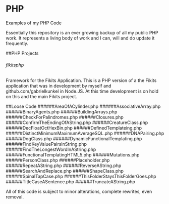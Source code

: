 # PHP
Examples of my PHP Code

Essentially this repository is an ever growing backup of all my public PHP work. It represents a living body of work and I can, will and do update it frequently.

##PHP Projects

###### fikitsphp
Framework for the Fikits Application. This is a PHP version of a the Fikits application that was in development by myself and github.com/gabrielkunkel in Node.JS. At this time development is on hold on this and the main Fikits project.


##Loose Code
######AreaOfACylinder.php
######AssociativeArray.php
######BinaryAgents.php
######BuildingArrays.php
######CheckForPalindromes.php
######Closures.php
######ConfirmTheEndingOfAString.php
######CreatureClass.php
######DecFloatOctHexBin.php
######DefinedTemplateing.php
######DistinctMinimumMaximumAverageSQL.php
######DNAPairing.php
######DogClass.php
######DynamicFunctionalTemplating.php
######FindKeyValuePairsInString.php
######FindTheLongestWordInAString.php
######FunctionalTemplatingHTML5.php
######Mutations.php
######PersonClass.php
######Placeholder.php
######RepeatAString.php
######ReverseAString.php
######SearchAndReplace.php
######ShapeClass.php
######SpinalTapCase.php
######ThisFolderStaysThisFolderGoes.php
######TitleCaseASentence.php
######TruncateAString.php


All of this code is subject to minor alterations, complete rewrites, even removal.
